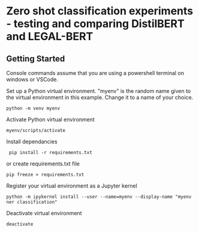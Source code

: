 # Zero shot classification experiments - testing and comparing DistilBERT and LEGAL-BERT


## Getting Started
Console commands assume that you are using a powershell terminal on windows or VSCode.

Set up a Python virtual environment. "myenv" is the random name given to the virtual environment in this example. Change it to a name of your choice.
```
python -m venv myenv
```
Activate Python virtual environment
```
myenv/scripts/activate
```
Install dependancies
```
 pip install -r requirements.txt
 ```
or create requirements.txt file
```
pip freeze > requirements.txt
```
Register your virtual environment as a Jupyter kernel
```
python -m ipykernel install --user --name=myenv --display-name "myenv ner classification"
```
Deactivate virtual environment
```
deactivate
```